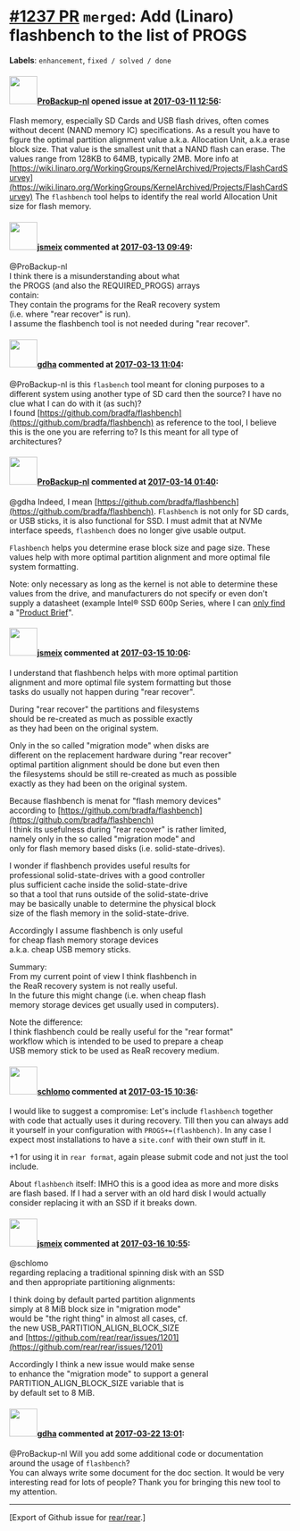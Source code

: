 [\#1237 PR](https://github.com/rear/rear/pull/1237) `merged`: Add (Linaro) flashbench to the list of PROGS
==========================================================================================================

**Labels**: `enhancement`, `fixed / solved / done`

#### <img src="https://avatars.githubusercontent.com/u/515451?u=4f985fa15d087babc5049c337be90b42b56c8b8b&v=4" width="50">[ProBackup-nl](https://github.com/ProBackup-nl) opened issue at [2017-03-11 12:56](https://github.com/rear/rear/pull/1237):

Flash memory, especially SD Cards and USB flash drives, often comes
without decent (NAND memory IC) specifications. As a result you have to
figure the optimal partition alignment value a.k.a. Allocation Unit,
a.k.a erase block size. That value is the smallest unit that a NAND
flash can erase. The values range from 128KB to 64MB, typically 2MB.
More info at
[https://wiki.linaro.org/WorkingGroups/KernelArchived/Projects/FlashCardSurvey](https://wiki.linaro.org/WorkingGroups/KernelArchived/Projects/FlashCardSurvey)
The `flashbench` tool helps to identify the real world Allocation Unit
size for flash memory.

#### <img src="https://avatars.githubusercontent.com/u/1788608?u=925fc54e2ce01551392622446ece427f51e2f0ce&v=4" width="50">[jsmeix](https://github.com/jsmeix) commented at [2017-03-13 09:49](https://github.com/rear/rear/pull/1237#issuecomment-286060337):

@ProBackup-nl  
I think there is a misunderstanding about what  
the PROGS (and also the REQUIRED\_PROGS) arrays  
contain:  
They contain the programs for the ReaR recovery system  
(i.e. where "rear recover" is run).  
I assume the flashbench tool is not needed during "rear recover".

#### <img src="https://avatars.githubusercontent.com/u/888633?u=cdaeb31efcc0048d3619651aa18dd4b76e636b21&v=4" width="50">[gdha](https://github.com/gdha) commented at [2017-03-13 11:04](https://github.com/rear/rear/pull/1237#issuecomment-286077122):

@ProBackup-nl is this `flasbench` tool meant for cloning purposes to a
different system using another type of SD card then the source? I have
no clue what I can do with it (as such)?  
I found
[https://github.com/bradfa/flashbench](https://github.com/bradfa/flashbench)
as reference to the tool, I believe this is the one you are referring
to? Is this meant for all type of architectures?

#### <img src="https://avatars.githubusercontent.com/u/515451?u=4f985fa15d087babc5049c337be90b42b56c8b8b&v=4" width="50">[ProBackup-nl](https://github.com/ProBackup-nl) commented at [2017-03-14 01:40](https://github.com/rear/rear/pull/1237#issuecomment-286296123):

@gdha Indeed, I mean
[https://github.com/bradfa/flashbench](https://github.com/bradfa/flashbench).
`Flashbench` is not only for SD cards, or USB sticks, it is also
functional for SSD. I must admit that at NVMe interface speeds,
`flashbench` does no longer give usable output.

`Flashbench` helps you determine erase block size and page size. These
values help with more optimal partition alignment and more optimal file
system formatting.

Note: only necessary as long as the kernel is not able to determine
these values from the drive, and manufacturers do not specify or even
don't supply a datasheet (example Intel® SSD 600p Series, where I can
[only
find](http://www.intel.com/content/www/us/en/support/solid-state-drives/000005884.html)
a "[Product
Brief](http://www.intel.com/content/www/us/en/solid-state-drives/ssd-600p-brief.html)".

#### <img src="https://avatars.githubusercontent.com/u/1788608?u=925fc54e2ce01551392622446ece427f51e2f0ce&v=4" width="50">[jsmeix](https://github.com/jsmeix) commented at [2017-03-15 10:06](https://github.com/rear/rear/pull/1237#issuecomment-286696437):

I understand that flashbench helps with more optimal partition  
alignment and more optimal file system formatting but those  
tasks do usually not happen during "rear recover".

During "rear recover" the partitions and filesystems  
should be re-created as much as possible exactly  
as they had been on the original system.

Only in the so called "migration mode" when disks are  
different on the replacement hardware during "rear recover"  
optimal partition alignment should be done but even then  
the filesystems should be still re-created as much as possible  
exactly as they had been on the original system.

Because flashbench is menat for "flash memory devices"  
according to
[https://github.com/bradfa/flashbench](https://github.com/bradfa/flashbench)  
I think its usefulness during "rear recover" is rather limited,  
namely only in the so called "migration mode" and  
only for flash memory based disks (i.e. solid-state-drives).

I wonder if flashbench provides useful results for  
professional solid-state-drives with a good controller  
plus sufficient cache inside the solid-state-drive  
so that a tool that runs outside of the solid-state-drive  
may be basically unable to determine the physical block  
size of the flash memory in the solid-state-drive.

Accordingly I assume flashbench is only useful  
for cheap flash memory storage devices  
a.k.a. cheap USB memory sticks.

Summary:  
From my current point of view I think flashbench in  
the ReaR recovery system is not really useful.  
In the future this might change (i.e. when cheap flash  
memory storage devices get usually used in computers).

Note the difference:  
I think flashbench could be really useful for the "rear format"  
workflow which is intended to be used to prepare a cheap  
USB memory stick to be used as ReaR recovery medium.

#### <img src="https://avatars.githubusercontent.com/u/101384?v=4" width="50">[schlomo](https://github.com/schlomo) commented at [2017-03-15 10:36](https://github.com/rear/rear/pull/1237#issuecomment-286703513):

I would like to suggest a compromise: Let's include `flashbench`
together with code that actually uses it during recovery. Till then you
can always add it yourself in your configuration with
`PROGS+=(flashbench)`. In any case I expect most installations to have a
`site.conf` with their own stuff in it.

+1 for using it in `rear format`, again please submit code and not just
the tool include.

About `flashbench` itself: IMHO this is a good idea as more and more
disks are flash based. If I had a server with an old hard disk I would
actually consider replacing it with an SSD if it breaks down.

#### <img src="https://avatars.githubusercontent.com/u/1788608?u=925fc54e2ce01551392622446ece427f51e2f0ce&v=4" width="50">[jsmeix](https://github.com/jsmeix) commented at [2017-03-16 10:55](https://github.com/rear/rear/pull/1237#issuecomment-287022821):

@schlomo  
regarding replacing a traditional spinning disk with an SSD  
and then appropriate partitioning alignments:

I think doing by default parted partition alignments  
simply at 8 MiB block size in "migration mode"  
would be "the right thing" in almost all cases, cf.  
the new USB\_PARTITION\_ALIGN\_BLOCK\_SIZE  
and
[https://github.com/rear/rear/issues/1201](https://github.com/rear/rear/issues/1201)

Accordingly I think a new issue would make sense  
to enhance the "migration mode" to support a general  
PARTITION\_ALIGN\_BLOCK\_SIZE variable that is  
by default set to 8 MiB.

#### <img src="https://avatars.githubusercontent.com/u/888633?u=cdaeb31efcc0048d3619651aa18dd4b76e636b21&v=4" width="50">[gdha](https://github.com/gdha) commented at [2017-03-22 13:01](https://github.com/rear/rear/pull/1237#issuecomment-288390984):

@ProBackup-nl Will you add some additional code or documentation around
the usage of `flashbench`?  
You can always write some document for the doc section. It would be very
interesting read for lots of people? Thank you for bringing this new
tool to my attention.

------------------------------------------------------------------------

\[Export of Github issue for
[rear/rear](https://github.com/rear/rear).\]
